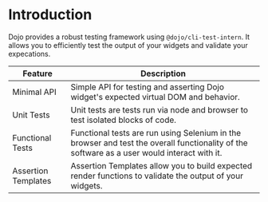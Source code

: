 # Introduction

Dojo provides a robust testing framework using `@dojo/cli-test-intern`. It allows you to efficiently test the output of your widgets and validate your expecations.

| Feature             | Description                                                                                                                                 |
| ------------------- | ------------------------------------------------------------------------------------------------------------------------------------------- |
| Minimal API         | Simple API for testing and asserting Dojo widget's expected virtual DOM and behavior.                                                       |
| Unit Tests          | Unit tests are tests run via node and browser to test isolated blocks of code.                                                              |
| Functional Tests    | Functional tests are run using Selenium in the browser and test the overall functionality of the software as a user would interact with it. |
| Assertion Templates | Assertion Templates allow you to build expected render functions to validate the output of your widgets.                                    |
